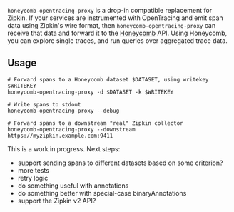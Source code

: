 `honeycomb-opentracing-proxy` is a drop-in compatible replacement for Zipkin.
If your services are instrumented with OpenTracing and emit span data using
Zipkin's wire format, then `honeycomb-opentracing-proxy` can receive that data
and forward it to the [Honeycomb](https://honeycomb.io) API. Using Honeycomb,
you can explore single traces, and run queries over aggregated trace data.

## Usage

```
# Forward spans to a Honeycomb dataset $DATASET, using writekey $WRITEKEY
honeycomb-opentracing-proxy -d $DATASET -k $WRITEKEY

# Write spans to stdout
honeycomb-opentracing-proxy --debug

# Forward spans to a downstream "real" Zipkin collector
honeycomb-opentracing-proxy --downstream https://myzipkin.example.com:9411
```


This is a work in progress. Next steps:

- support sending spans to different datasets based on some criterion?
- more tests
- retry logic
- do something useful with annotations
- do something better with special-case binaryAnnotations
- support the Zipkin v2 API?
